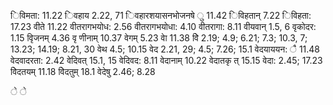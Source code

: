 िविमता: 11.22 िवहाय 2.22, 71 िवहारशयासनभोजनषे ु 11.42 िविहतान् 7.22 िविहता: 17.23 वीते 11.22 वीतरागभयोध: 2.56 वीतरागभयोधा: 4.10 वीतरागा: 8.11 वीयवान् 1.5, 6 वृकोदर: 1.15 वृिजनम् 4.36 वृ णीनाम् 10.37 वेगम् 5.23 वेा 11.38 वेि 2.19; 4.9; 6.21; 7.3; 10.3, 7; 13.23; 14.19; 8.21, 30 वेथ 4.5; 10.15 वेद 2.21, 29; 4.5; 7.26; 15.1 वेदयाययन: ै 11.48 वेदवादरता: 2.42 वेदिवत् 15.1, 15 वेदिवद: 8.11 वेदानाम् 10.22 वेदातकृ त् 15.15 वेदा: 2.45; 17.23 वेिदतयम् 11.18 वेिदतुम् 18.1 वेदेषु 2.46; 8.28

े े